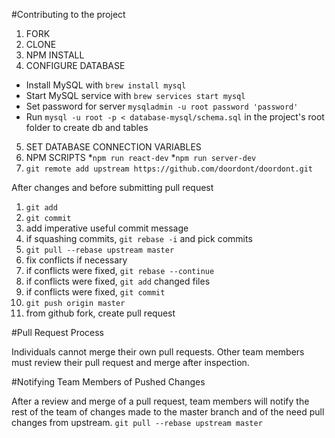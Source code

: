 #Contributing to the project

1. FORK 
2. CLONE
3. NPM INSTALL
4. CONFIGURE DATABASE
  * Install MySQL with `brew install mysql`
  * Start MySQL service with `brew services start mysql`
  * Set password for server `mysqladmin -u root password 'password'`
  * Run `mysql -u root -p < database-mysql/schema.sql` in the project's root folder to create db and tables
5. SET DATABASE CONNECTION VARIABLES
6. NPM SCRIPTS
  *`npm run react-dev`
  *`npm run server-dev`
7. `git remote add upstream https://github.com/doordont/doordont.git`

After changes and before submitting pull request
1. `git add` 
2. `git commit`
3. add imperative useful commit message
4. if squashing commits, `git rebase -i` and pick commits
5. `git pull --rebase upstream master`
6. fix conflicts if necessary
7. if conflicts were fixed, `git rebase --continue` 
8. if conflicts were fixed, `git add` changed files
9. if conflicts were fixed, `git commit`
10. `git push origin master`
11. from github fork, create pull request

#Pull Request Process

Individuals cannot merge their own pull requests. Other team members
must review their pull request and merge after inspection. 


#Notifying Team Members of Pushed Changes

After a review and merge of a pull request, team members will notify 
the rest of the team of changes made to the master branch and of the need 
pull changes from upstream. 
`git pull --rebase upstream master`